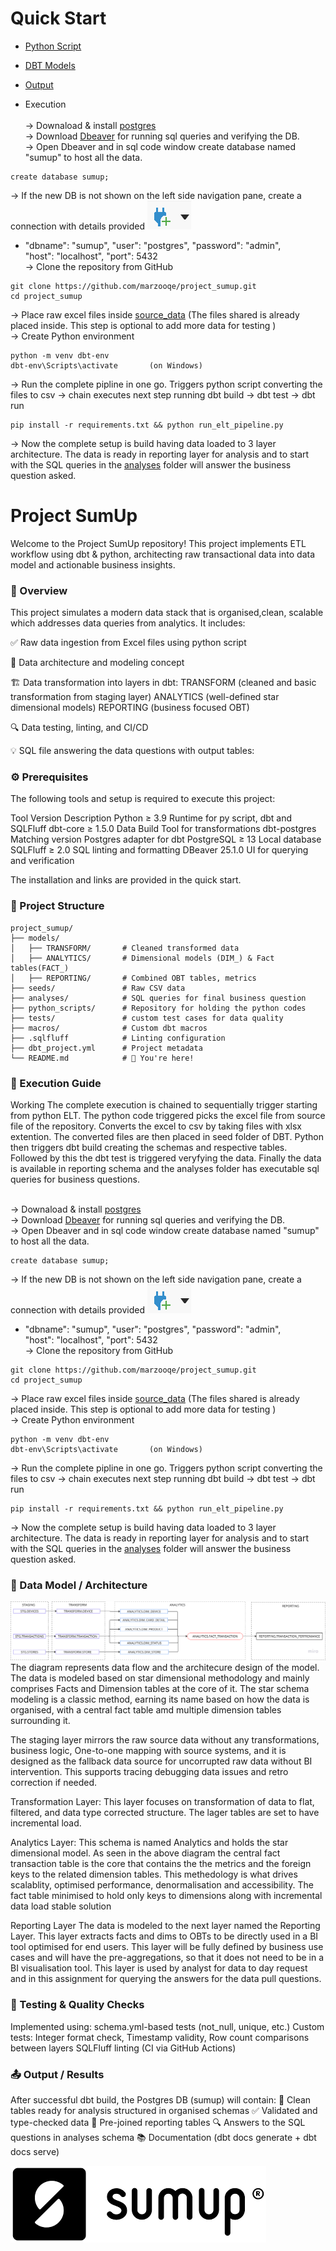 # Quick Start

- [Python Script](python_scripts)
- [DBT Models](models)
- [Output](analyses)

- Execution  
<br />-> Downaload & install [postgres](https://www.postgresql.org/download/)  
-> Download [Dbeaver](https://dbeaver.io/download/) for running sql queries and verifying the DB.  
-> Open Dbeaver and in sql code window create database named "sumup" to host all the data.
<pre><code>create database sumup;</code></pre>
-> If the new DB is not shown on the left side navigation pane, create a connection with details provided
![connection](documentation/image3.png)  
-   "dbname": "sumup",
    "user": "postgres",
    "password": "admin",
<br />"host": "localhost",
    "port": 5432
<br />-> Clone the repository from GitHub
<pre><code>git clone https://github.com/marzooqe/project_sumup.git
cd project_sumup </code></pre>
-> Place raw excel files inside [source_data](source_data)
(The files shared is already placed inside. This step is optional to add more data for testing )
<br />-> Create Python environment
<pre><code>python -m venv dbt-env
dbt-env\Scripts\activate       (on Windows)</code></pre>
-> Run the complete pipline in one go. Triggers python script converting the files to csv -> chain executes next step running dbt build -> dbt test -> dbt run
<pre><code>pip install -r requirements.txt && python run_elt_pipeline.py</code></pre>
-> Now the complete setup is build having data loaded to 3 layer architecture. The data is ready in reporting layer for analysis and to start with the SQL queries in the [analyses](analyses) folder will answer the business question asked.


# Project SumUp
Welcome to the Project SumUp repository! This project implements ETL workflow using dbt & python, architecting raw transactional data into data model and actionable business insights.

### 🧭 Overview
This project simulates a modern data stack that is organised,clean, scalable which addresses data queries from analytics. It includes:

✅ Raw data ingestion from Excel files using python script

📂 Data architecture and modeling concept

🏗️ Data transformation into layers in dbt:
TRANSFORM (cleaned and basic transformation from staging layer)
ANALYTICS (well-defined star dimensional models)
REPORTING (business focused OBT)

🔍 Data testing, linting, and CI/CD

💡 SQL file answering the data questions with output tables:

### ⚙️ Prerequisites
The following tools and setup is required to execute this project:

Tool	        Version	            Description
Python	        ≥ 3.9	            Runtime for py script, dbt and SQLFluff
dbt-core	    ≥ 1.5.0	            Data Build Tool for transformations
dbt-postgres	Matching version	Postgres adapter for dbt
PostgreSQL	    ≥ 13	            Local database
SQLFluff	    ≥ 2.0	            SQL linting and formatting
DBeaver         25.1.0              UI for querying and verification

The installation and links are provided in the quick start.

### 📂 Project Structure  
    project_sumup/  
    ├── models/  
    │   ├── TRANSFORM/       # Cleaned transformed data  
    │   ├── ANALYTICS/       # Dimensional models (DIM_) & Fact tables(FACT_)  
    │   ├── REPORTING/       # Combined OBT tables, metrics  
    ├── seeds/               # Raw CSV data  
    ├── analyses/            # SQL queries for final business question  
    ├── python_scripts/      # Repository for holding the python codes  
    ├── tests/               # custom test cases for data quality  
    ├── macros/              # Custom dbt macros  
    ├── .sqlfluff            # Linting configuration  
    ├── dbt_project.yml      # Project metadata  
    └── README.md            # 📄 You're here!  

### 🚀 Execution Guide     
Working
The complete execution is chained to sequentially trigger starting from python ELT. The python code triggered picks the excel file from source file of the repository. Converts the excel to csv by taking files with xlsx extention. The converted files are then placed in seed folder of DBT. Python then triggers dbt build creating the schemas and respective tables. Followed by this the dbt test is triggered veryfying the data. Finally the data is available in reporting schema and the analyses folder has executable sql queries for business questions.

<br />-> Downaload & install [postgres](https://www.postgresql.org/download/)  
-> Download [Dbeaver](https://dbeaver.io/download/) for running sql queries and verifying the DB.  
-> Open Dbeaver and in sql code window create database named "sumup" to host all the data.
<pre><code>create database sumup;</code></pre>
-> If the new DB is not shown on the left side navigation pane, create a connection with details provided
![connection](documentation/image3.png)  
-   "dbname": "sumup",
    "user": "postgres",
    "password": "admin",
<br />"host": "localhost",
    "port": 5432
<br />-> Clone the repository from GitHub
<pre><code>git clone https://github.com/marzooqe/project_sumup.git
cd project_sumup </code></pre>
-> Place raw excel files inside [source_data](source_data)
(The files shared is already placed inside. This step is optional to add more data for testing )
<br />-> Create Python environment
<pre><code>python -m venv dbt-env
dbt-env\Scripts\activate       (on Windows)</code></pre>
-> Run the complete pipline in one go. Triggers python script converting the files to csv -> chain executes next step running dbt build -> dbt test -> dbt run
<pre><code>pip install -r requirements.txt && python run_elt_pipeline.py</code></pre>
-> Now the complete setup is build having data loaded to 3 layer architecture. The data is ready in reporting layer for analysis and to start with the SQL queries in the [analyses](analyses) folder will answer the business question asked.  


### 🧱 Data Model / Architecture
![Data Model](documentation/image.png)
The diagram represents data flow and the architecure design of the model. The data is modeled based on star dimensional methodology and mainly comprises Facts and Dimension tables at the core of it. The star schema modeling is a classic method, earning its name based on how the data is organised, with a central fact table amd multiple dimension tables surrounding it. 

The staging layer mirrors the raw source data without any transformations, business logic, One-to-one mapping with source systems, and it is designed as the fallback data source for uncorrupted raw data without BI intervention. This supports tracing debugging data issues and retro correction if needed.

Transformation Layer:
This layer focuses on transformation of data to flat, filtered, and data type corrected structure. The lager tables are set to have incremental load.

Analytics Layer:
This schema is named Analytics and holds the star dimensional model. As seen in the above diagram the central fact transaction table is the core that contains the the metrics and the foreign keys to the related dimension tables. This methedology is what drives scalablity, optimised performance, denormalisation and accessibility. The fact table minimised to hold only keys to dimensions along with incremental data load stable solution 

Reporting Layer
The data is modeled to the next layer named the Reporting Layer. This layer extracts facts and dims to OBTs to be directly used in a BI tool optimised for end users. This layer will be fully defined by business use cases and will have the pre-aggregations, so that it does not need to be in a BI visualisation tool. This layer is used by analyst for data to day request and in this assignment for querying the answers for the data pull questions.

### 🧪 Testing & Quality Checks
Implemented using: schema.yml-based tests (not_null, unique, etc.)
Custom tests: Integer format check, Timestamp validity, Row count comparisons between layers
SQLFluff linting (CI via GitHub Actions)

### 📤 Output / Results
After successful dbt build, the Postgres DB (sumup) will contain:
🚀 Clean tables ready for analysis structured in organised schemas
✅ Validated and type-checked data
🧾 Pre-joined reporting tables
🔍 Answers to the SQL questions in analyses schema
📚 Documentation (dbt docs generate + dbt docs serve)

![Sumup](documentation/image-1.png)
